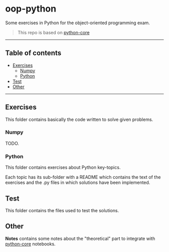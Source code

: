 # oop-python 

Some exercises in Python for the object-oriented programming exam. 

> This repo is based on [python-core](https://github.com/nbicocchi/python-core.git) 

---

## Table of contents 
* [Exercises](#exercises)
  * [Numpy](#numpy)
  * [Python](#python)
* [Test](#test)
* [Other](#other)

---

## Exercises

This folder contains basically the code written to solve given problems.

### Numpy

TODO.

### Python

This folder contains exercises about Python key-topics. 

Each topic has its sub-folder with a README
which contains the text of the exercises and the .py files in which solutions have been implemented.

## Test

This folder contains the files used to test the solutions. 

## Other

**Notes** contains some notes about the "theoretical" part to integrate with [python-core](https://github.com/nbicocchi/python-core.git) notebooks. 